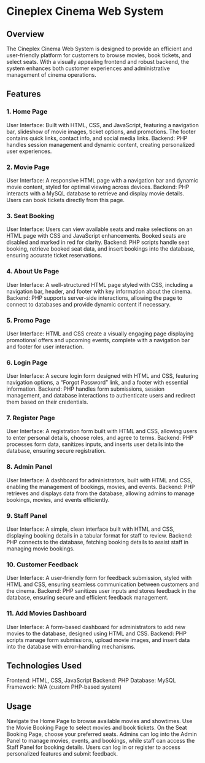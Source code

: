# Cineplex Cinema Web System
## Overview
The Cineplex Cinema Web System is designed to provide an efficient and user-friendly platform for customers to browse movies, book tickets, and select seats. With a visually appealing frontend and robust backend, the system enhances both customer experiences and administrative management of cinema operations.

## Features

### 1. Home Page
User Interface: Built with HTML, CSS, and JavaScript, featuring a navigation bar, slideshow of movie images, ticket options, and promotions. The footer contains quick links, contact info, and social media links.
Backend: PHP handles session management and dynamic content, creating personalized user experiences.

### 2. Movie Page
User Interface: A responsive HTML page with a navigation bar and dynamic movie content, styled for optimal viewing across devices.
Backend: PHP interacts with a MySQL database to retrieve and display movie details. Users can book tickets directly from this page.

### 3. Seat Booking
User Interface: Users can view available seats and make selections on an HTML page with CSS and JavaScript enhancements. Booked seats are disabled and marked in red for clarity.
Backend: PHP scripts handle seat booking, retrieve booked seat data, and insert bookings into the database, ensuring accurate ticket reservations.

### 4. About Us Page
User Interface: A well-structured HTML page styled with CSS, including a navigation bar, header, and footer with key information about the cinema.
Backend: PHP supports server-side interactions, allowing the page to connect to databases and provide dynamic content if necessary.

### 5. Promo Page
User Interface: HTML and CSS create a visually engaging page displaying promotional offers and upcoming events, complete with a navigation bar and footer for user interaction.

### 6. Login Page
User Interface: A secure login form designed with HTML and CSS, featuring navigation options, a “Forgot Password” link, and a footer with essential information.
Backend: PHP handles form submissions, session management, and database interactions to authenticate users and redirect them based on their credentials.

### 7. Register Page
User Interface: A registration form built with HTML and CSS, allowing users to enter personal details, choose roles, and agree to terms.
Backend: PHP processes form data, sanitizes inputs, and inserts user details into the database, ensuring secure registration.

### 8. Admin Panel
User Interface: A dashboard for administrators, built with HTML and CSS, enabling the management of bookings, movies, and events.
Backend: PHP retrieves and displays data from the database, allowing admins to manage bookings, movies, and events efficiently.

### 9. Staff Panel
User Interface: A simple, clean interface built with HTML and CSS, displaying booking details in a tabular format for staff to review.
Backend: PHP connects to the database, fetching booking details to assist staff in managing movie bookings.

### 10. Customer Feedback
User Interface: A user-friendly form for feedback submission, styled with HTML and CSS, ensuring seamless communication between customers and the cinema.
Backend: PHP sanitizes user inputs and stores feedback in the database, ensuring secure and efficient feedback management.

### 11. Add Movies Dashboard
User Interface: A form-based dashboard for administrators to add new movies to the database, designed using HTML and CSS.
Backend: PHP scripts manage form submissions, upload movie images, and insert data into the database with error-handling mechanisms.

## Technologies Used
Frontend: HTML, CSS, JavaScript
Backend: PHP
Database: MySQL
Framework: N/A (custom PHP-based system)

## Usage
Navigate the Home Page to browse available movies and showtimes.
Use the Movie Booking Page to select movies and book tickets.
On the Seat Booking Page, choose your preferred seats.
Admins can log into the Admin Panel to manage movies, events, and bookings, while staff can access the Staff Panel for booking details.
Users can log in or register to access personalized features and submit feedback.
